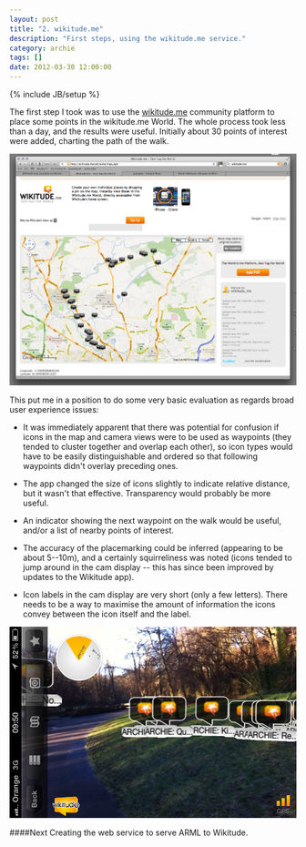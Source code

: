 ```yaml
---
layout: post
title: "2. wikitude.me"
description: "First steps, using the wikitude.me service."
category: archie
tags: []
date: 2012-03-30 12:00:00
---
```

{% include JB/setup %}



The first step I took was to use the [wikitude.me](http://wikitude.me) community platform to place some points in the wikitude.me World. The whole process took less than a day, and the results were useful. Initially about 30 points of interest were added, charting the path of the walk.

![The walk on Wikitude.me](/assets/images/Screenshot_1.png)

This put me in a position to do some very basic evaluation as regards broad user experience issues:

- It was immediately apparent that there was potential for confusion if icons in the map and camera views were to be used as waypoints (they tended to cluster together and overlap each other), so icon types would have to be easily distinguishable and ordered so that following waypoints didn't overlay preceding ones.

- The app changed the size of icons slightly to indicate relative distance, but it wasn't that effective. Transparency would probably be more useful.

- An indicator showing the next waypoint on the walk would be useful, and/or a list of nearby points of interest.

- The accuracy of the placemarking could be inferred (appearing to be about 5--10m), and a certainly squirreliness was noted (icons tended to jump around in the cam display -- this has since been improved by updates to the Wikitude app).

- Icon labels in the cam display are very short (only a few letters). There needs to be a way to maximise the amount of information the icons convey between the icon itself and the label.

<img src="/assets/images/IMG_0209.PNG"/>

####Next
Creating the web service to serve ARML to Wikitude.